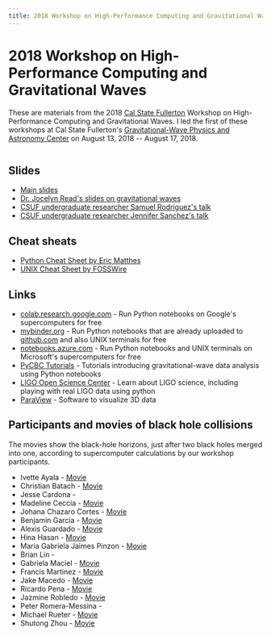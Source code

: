 ```yaml
---
title: 2018 Workshop on High-Performance Computing and Gravitational Waves
---
```


# 2018 Workshop on High-Performance Computing and Gravitational Waves

These are materials from the 2018 [Cal State
Fullerton](https://www.fullerton.edu) Workshop on High-Performance
Computing and Gravitational Waves. I led the first of these workshops
at Cal State Fullerton's [Gravitational-Wave Physics and Astronomy
Center](https://physics.fullerton.edu/gwpac) on August 13, 2018 -- August 17,
2018.

<img width="400" href="6A09BF4D-3264-4152-90B2-A13EF4C424E4.jpeg">

## Slides

* [Main slides](Workshop2018Slides.pdf)
* [Dr. Jocelyn Read's slides on gravitational waves](ReadWorkshop2018Slides.pdf)
* [CSUF undergraduate researcher Samuel Rodriguez's talk](SamRodriguezTalk.pdf)
* [CSUF undergraduate researcher Jennifer Sanchez's talk](JenniferSanchezTalk.pdf)

## Cheat sheats

  * [Python Cheat Sheet by Eric Matthes](PythonCheatSheetMatthes.pdf)
  * [UNIX Cheat Sheet by FOSSWire](UnixCheatSheet.pdf)

## Links

  * [colab.research.google.com](https://colab.research.google.com) - Run Python notebooks on Google's supercomputers for free
  * [mybinder.org](https://mybinder.org) - Run Python notebooks that are already uploaded to [github.com](https://github.com) and also UNIX terminals for free
  * [notebooks.azure.com](https://notebooks.azure.com) - Run Python notebooks and UNIX terminals on Microsoft's supercomputers for free
  * [PyCBC Tutorials](https://github.com/gwastro/PyCBC-Tutorials) - Tutorials introducing gravitational-wave data analysis using Python notebooks
  * [LIGO Open Science Center](https://losc.ligo.org) - Learn about LIGO science, including playing with real LIGO data using python 
  * [ParaView](https://paraview.org) - Software to visualize 3D data

## Participants and movies of black hole collisions

The movies show the black-hole horizons, just after two black holes merged into one, 
according to supercomputer calculations by our workshop participants.

* Ivette Ayala - [Movie](https://youtu.be/Z_eMxnXYkU8)
* Christian Batach - [Movie](https://youtu.be/gTUdQ9RlE_w)
* Jesse Cardona - 
* Madeline Ceccia - [Movie](https://youtu.be/LT7YatHvS7I)
* Johana Chazaro Cortes - [Movie](https://youtu.be/z3UxxbVKpLU)
* Benjamin Garcia - [Movie](https://youtu.be/n7KpnD4nCD4)
* Alexis Guardado - [Movie](https://youtu.be/mjgGqZMcLts)
* Hina Hasan - [Movie](https://www.youtube.com/watch?v=6nH-zRM4wCE&feature=youtu.be)
* Maria Gabriela Jaimes Pinzon - [Movie](https://youtu.be/21ekvs9lEJk)
* Brian Lin - 
* Gabriela Maciel - [Movie](https://www.youtube.com/watch?v=ToyeS-rtJo4)
* Francis Martinez - [Movie](https://youtu.be/F8JLqTocYyc)
* Jake Macedo - [Movie](https://youtu.be/XondyrNYhLA)
* Ricardo Pena - [Movie](https://youtu.be/BIS4A2qtTHs)
* Jazmine Robledo - [Movie](https://youtu.be/iQ1OEPW30ZM)
* Peter Romera-Messina - 
* Michael Rueter - [Movie](https://youtu.be/5jXL2JKWMUA)
* Shutong Zhou - [Movie](https://youtu.be/uN-OyJhkxqU)

